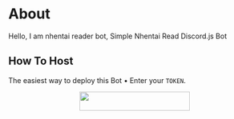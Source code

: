 # About
Hello, I am nhentai reader bot, Simple Nhentai Read Discord.js Bot
## How To Host
The easiest way to deploy this Bot
• Enter your ```TOKEN```.
<p align="center"><a href="https://heroku.com/deploy?template=https://github.com/MoeZilla/nhentai-read-discord.js"> <img src="https://img.shields.io/badge/Deploy%20To%20Heroku-black?style=for-the-badge&logo=heroku" width="220" height="38.45"/></a></p>
 
